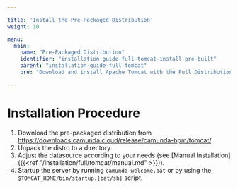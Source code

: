 ```yaml
---

title: 'Install the Pre-Packaged Distribution'
weight: 10

menu:
  main:
    name: "Pre-Packaged Distribution"
    identifier: "installation-guide-full-tomcat-install-pre-built"
    parent: "installation-guide-full-tomcat"
    pre: "Download and install Apache Tomcat with the Full Distribution pre-deployed and pre-configured."

---
```


# Installation Procedure

1.  Download the pre-packaged distribution from https://downloads.camunda.cloud/release/camunda-bpm/tomcat/.
2.  Unpack the distro to a directory.
3.  Adjust the datasource according to your needs (see [Manual Installation]({{<ref "/installation/full/tomcat/manual.md" >}})).
4.  Startup the server by running `camunda-welcome.bat` or by using the `$TOMCAT_HOME/bin/startup.{bat/sh}` script.
